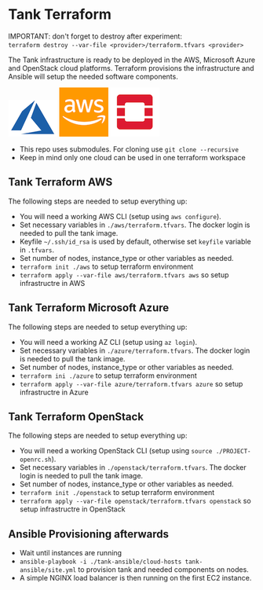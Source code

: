 # Tank Terraform

IMPORTANT: don't forget to destroy after experiment:  
`terraform destroy --var-file <provider>/terraform.tfvars <provider>`

The Tank infrastructure is ready to be deployed in the AWS, Microsoft Azure and OpenStack cloud platforms.
Terraform provisions the infrastructure and Ansible will setup the needed software components.

![](assets/img/azure-logo.png)
![](assets/img/aws-logo.png)
![](assets/img/openstack-logo.png)

* This repo uses submodules. For cloning use `git clone --recursive`
* Keep in mind only one cloud can be used in one terraform workspace

## Tank Terraform AWS

The following steps are needed to setup everything up:

* You will need a working AWS CLI (setup using `aws configure`).
* Set necessary variables in `./aws/terraform.tfvars`. The docker login is needed to pull the tank image.
* Keyfile `~/.ssh/id_rsa` is used by default, otherwise set `keyfile` variable in `.tfvars`.
* Set number of nodes, instance_type or other variables as needed.
* `terraform init ./aws` to setup terraform environment
* `terraform apply --var-file aws/terraform.tfvars aws` so setup infrastructre in AWS


## Tank Terraform Microsoft Azure

The following steps are needed to setup everything up:

* You will need a working AZ CLI (setup using `az login`).
* Set necessary variables in `./azure/terraform.tfvars`. The docker login is needed to pull the tank image.
* Set number of nodes, instance_type or other variables as needed.
* `terraform ini ./azure` to setup terraform environment
* `terraform apply --var-file azure/terraform.tfvars azure` so setup infrastructre in Azure

## Tank Terraform OpenStack

The following steps are needed to setup everything up:

* You will need a working OpenStack CLI (setup using `source ./PROJECT-openrc.sh`).
* Set necessary variables in `./openstack/terraform.tfvars`. The docker login is needed to pull the tank image.
* Set number of nodes, instance_type or other variables as needed.
* `terraform init ./openstack` to setup terraform environment
* `terraform apply --var-file openstack/terraform.tfvars openstack` so setup infrastructre in OpenStack

## Ansible Provisioning afterwards

* Wait until instances are running
* `ansible-playbook -i ./tank-ansible/cloud-hosts tank-ansible/site.yml` to provision tank and needed components on nodes.
* A simple NGINX load balancer is then running on the first EC2 instance.
